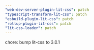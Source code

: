 ```yaml
---
"web-dev-server-plugin-lit-css": patch
"typescript-transform-lit-css": patch
"esbuild-plugin-lit-css": patch
"rollup-plugin-lit-css": patch
"lit-css-loader": patch
---
```


chore: bump lit-css to 3.0.1
